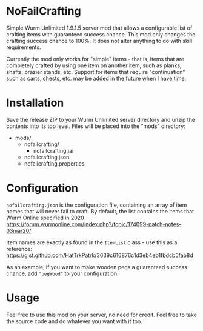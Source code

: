 # NoFailCrafting
Simple Wurm Unlimited 1.9.1.5 server mod that allows a configurable list of crafting items with guaranteed success chance.
This mod only changes the crafting success chance to 100%. It does not alter anything to do with skill requirements.

Currently the mod only works for "simple" items - that is, items that are completely crafted by using one item on
another item, such as planks, shafts, brazier stands, etc.
Support for items that require "continuation" such as carts, chests, etc. may be added in the future when I have time.

# Installation
Save the release ZIP to your Wurm Unlimited server directory and unzip the contents into its top level.
Files will be placed into the "mods" directory:
- mods/
  - nofailcrafting/
    - nofailcrafting.jar
  - nofailcrafting.json
  - nofailcrafting.properties

# Configuration
`nofailcrafting.json` is the configuration file, containing an array of item names that will never fail to craft.
By default, the list contains the items that Wurm Online specified in 2020
https://forum.wurmonline.com/index.php?/topic/174099-patch-notes-03mar20/

Item names are exactly as found in the `ItemList` class - use this as a reference:
https://gist.github.com/HatTrkPatrk/3639c616876c1d3eb4eb1fbdcb5fab8d

As an example, if you want to make wooden pegs a guaranteed success chance, add `"pegWood"` to your configuration.

# Usage
Feel free to use this mod on your server, no need for credit.
Feel free to take the source code and do whatever you want with it too.
